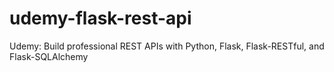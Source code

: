 # udemy-flask-rest-api
Udemy: Build professional REST APIs with Python, Flask, Flask-RESTful, and Flask-SQLAlchemy
